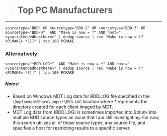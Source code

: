 ># Top PC Manufacturers
-----

```
sourcetype="BDD" OR sourcetype="BDD-2" OR sourcetype="BDD-3" OR sourcetype="BDD-4"  AND "Make is now = *" AND host="<yourintendedhosthere>" | dedup source | rex "Make is now = (?<PCMAKE>.*?)]" | top 100 PCMAKE
```

### Alternatively:

```
sourcetype="*BDD.LOG*"  AND "Make is now = *" AND host="<yourintendedhosthere>" | dedup source | rex "Make is now = (?<PCMAKE>.*?)]" | top 100 PCMAKE
```

##### Notes:
- Based on Windows MDT Log data for BDD.LOG file specified in the `\DeploymentShare\Logs\*\BDD.LOG` location where * represents the directory created for each client imaged by MDT.
- MDT Log data from (BDD.LOG) is sometimes imported into Splunk into multiple BDD source types an issue that I am still investigating. For now, this search utilizes all of those source types, any source file, and specifies a host for restricting results to a specific server.